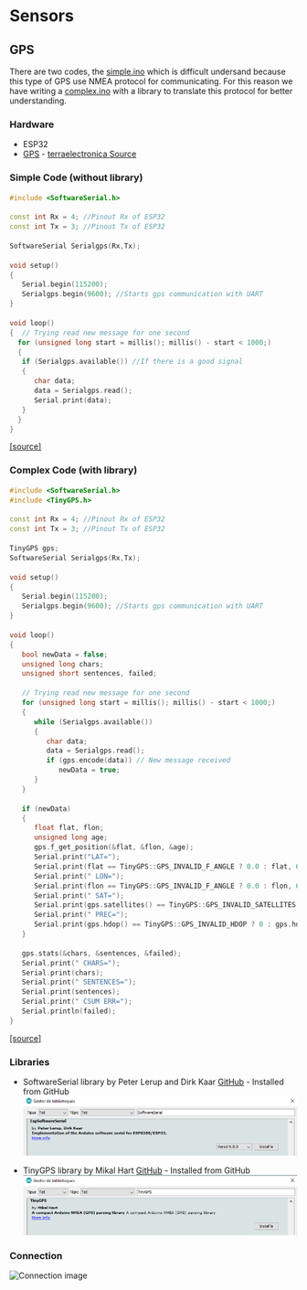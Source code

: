 # Sensors
## GPS
There are two codes, the [simple.ino](simple/simple.ino) which is difficult undersand because this type of GPS use NMEA protocol for communicating.
For this reason we have writing a [complex.ino](complex/complex.ino) with a library to translate this protocol for better understanding.

### Hardware
* ESP32
* [GPS](docs/gep-neo-6.pdf) - [terraelectronica Source](https://www.terraelectronica.ru/pdf/show?pdf_file=%2Fz%2FDatasheet%2FU%2FUART+GPS+NEO-6M+User+Manual.pdf)

### Simple Code (without library)
```cpp
#include <SoftwareSerial.h>
 
const int Rx = 4; //Pinout Rx of ESP32
const int Tx = 3; //Pinout Tx of ESP32
 
SoftwareSerial Serialgps(Rx,Tx);
 
void setup()
{
   Serial.begin(115200); 
   Serialgps.begin(9600); //Starts gps communication with UART
}
 
void loop()
{  // Trying read new message for one second
  for (unsigned long start = millis(); millis() - start < 1000;)
  {
   if (Serialgps.available()) //If there is a good signal
   {
      char data;
      data = Serialgps.read();
      Serial.print(data);
   }
  }
}
```
[[source]](simple/simple.ino)

### Complex Code (with library)
```cpp
#include <SoftwareSerial.h>
#include <TinyGPS.h>

const int Rx = 4; //Pinout Rx of ESP32
const int Tx = 3; //Pinout Tx of ESP32

TinyGPS gps;
SoftwareSerial Serialgps(Rx,Tx);
 
void setup()
{
   Serial.begin(115200);
   Serialgps.begin(9600); //Starts gps communication with UART
}
 
void loop()
{
   bool newData = false;
   unsigned long chars;
   unsigned short sentences, failed;
   
   // Trying read new message for one second
   for (unsigned long start = millis(); millis() - start < 1000;)
   {
      while (Serialgps.available())
      {
         char data;
         data = Serialgps.read();
         if (gps.encode(data)) // New message received
            newData = true;
      }
   }
 
   if (newData)
   {
      float flat, flon;
      unsigned long age;
      gps.f_get_position(&flat, &flon, &age);
      Serial.print("LAT=");
      Serial.print(flat == TinyGPS::GPS_INVALID_F_ANGLE ? 0.0 : flat, 6);
      Serial.print(" LON=");
      Serial.print(flon == TinyGPS::GPS_INVALID_F_ANGLE ? 0.0 : flon, 6);
      Serial.print(" SAT=");
      Serial.print(gps.satellites() == TinyGPS::GPS_INVALID_SATELLITES ? 0 : gps.satellites());
      Serial.print(" PREC=");
      Serial.print(gps.hdop() == TinyGPS::GPS_INVALID_HDOP ? 0 : gps.hdop());
   }
 
   gps.stats(&chars, &sentences, &failed);
   Serial.print(" CHARS=");
   Serial.print(chars);
   Serial.print(" SENTENCES=");
   Serial.print(sentences);
   Serial.print(" CSUM ERR=");
   Serial.println(failed);
}
```
[[source]](complex/complex.ino)

### Libraries
* SoftwareSerial library by Peter Lerup and Dirk Kaar [GitHub](https://github.com/plerup/espsoftwareserial/) - Installed from GitHub
![SoftwareSerial_library](docs/SoftwareSerial_library.png)

* TinyGPS library by Mikal Hart [GitHub](https://github.com/neosarchizo/TinyGPS) - Installed from GitHub
![TinyGPS_library](docs/TinyGPS_library.png)

### Connection
![Connection image](docs/gps-neo-6.jpeg)
